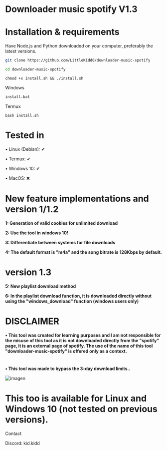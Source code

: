 # Downloader music spotify V1.3

# Installation & requirements

Have Node.js and Python downloaded on your computer, preferably the latest versions.

```bash
git clone https://github.com/LittleKidd0/downloader-music-spotify
```
```bash
cd downloader-music-spotify
```
```
chmod +x install.sh && ./install.sh
```
Windows
```bat
install.bat
```
Termux
```
bash install.sh
```


#
# Tested in
• Linux (Debian): ✔

• Termux: ✔

• Windows 10: ✔

• MacOS: ❌

#

# New feature implementations and version 1/1.2
**1: Generation of valid cookies for unlimited download**

**2: Use the tool in windows 10!**

**3: Differentiate between systems for file downloads**

**4: The default format is "m4a" and the song bitrate is 128Kbps by default.**

# version 1.3
**5: New playlist download method**

**6: In the playlist download function, it is downloaded directly without using the "windows_download" function (windows users only)**
#

# DISCLAIMER

**• This tool was created for learning purposes and I am not responsible for the misuse of this tool as it is not downloaded directly from the "spotify" page, it is an external page of spotify. The use of the name of this tool "downloader-music-spotify" is offered only as a context.**
# 
**• This tool was made to bypass the 3-day download limits..**

![imagen](https://github.com/user-attachments/assets/c4779395-7cde-49c0-9426-860dfda19d67)

# This too is available for Linux and Windows 10 (not tested on previous versions).

Contact

Discord: kid.kidd
